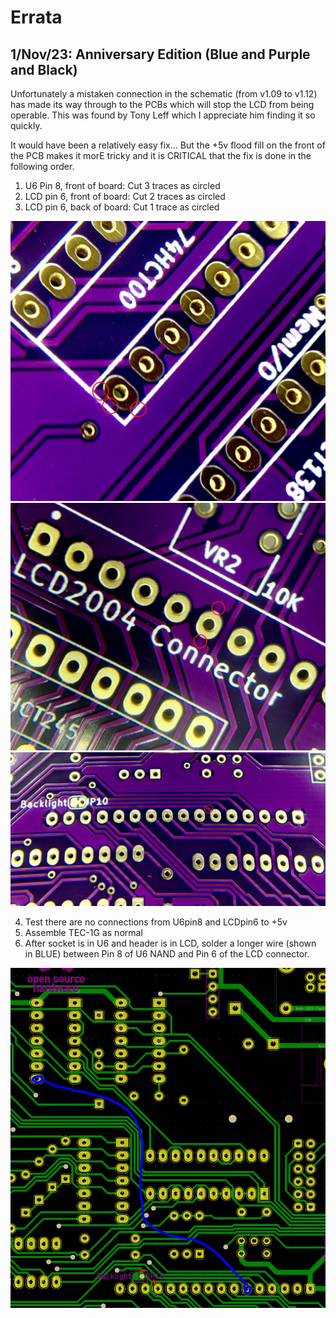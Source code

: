 # Errata

## 1/Nov/23: Anniversary Edition (Blue and Purple and Black)

Unfortunately a mistaken connection in the schematic (from v1.09 to v1.12) has made its way through to the PCBs which will stop the LCD from being operable. This was found by Tony Leff which I appreciate him finding it so quickly.

It would have been a relatively easy fix... But the +5v flood fill on the front of the PCB makes it morE tricky and it is CRITICAL that the fix is done in the following order.

1. U6 Pin 8, front of board: Cut 3 traces as circled
2. LCD pin 6, front of board: Cut 2 traces as circled
3. LCD pin 6, back of board: Cut 1 trace as circled

![TEC-1G Errata 1 - U6-Pin8](/pictures/PCB-Fix_U6P8.jpg)
![TEC-1G Errata 1 - U6-Pin8](/pictures/PCB-Fix_LCDp6_Top.jpg)
![TEC-1G Errata 1 - U6-Pin8](/pictures/PCB-Fix_LCDp6_Bot.jpg)

4. Test there are no connections from U6pin8 and LCDpin6 to +5v
5. Assemble TEC-1G as normal
6. After socket is in U6 and header is in LCD, solder a longer wire (shown in BLUE) between Pin 8 of U6 NAND and Pin 6 of the LCD connector.

![TEC-1G Errata 1 - LCD Enable](/pictures/Production-1_Bodge-1_L.jpg)
